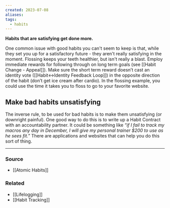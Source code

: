 ```yaml
---
created: 2023-07-08
aliases: 
tags:
  - habits
---
```

**Habits that are satisfying get done more.**

One common issue with good habits you can't seem to keep is that, while they set you up for a satisfactory future - they aren't really satisfying in the moment. Flossing keeps your teeth healthier, but isn't really a blast. Employ immediate rewards for following through on long term goals (see [[Habit Change - Appeal]]). Make sure the short term reward doesn’t cast an identity vote ([[Habit↔Identity Feedback Loop]]) in the opposite direction of the habit (don’t get ice cream after cardio). In the flossing example, you could use the time it takes you to floss to go to your favorite website.

## Make bad habits unsatisfying

The inverse rule, to be used for bad habits is to make them unsatisfying (or downright painful). One good way to do this is to write up a Habit Contract with an accountability partner. It could be something like *“if I fail to track my macros any day in December, I will give my personal trainer $200 to use as he sees fit.”* There are applications and websites that can help you do this sort of thing.

****
### Source
- [[Atomic Habits]]

### Related
- [[Lifelogging]]
- [[Habit Tracking]]